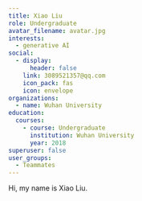 ```yaml
---
title: Xiao Liu
role: Undergraduate
avatar_filename: avatar.jpg
interests:
  - generative AI
social:
  - display:
      header: false
    link: 3089521357@qq.com
    icon_pack: fas
    icon: envelope
organizations:
  - name: Wuhan University
education:
  courses:
    - course: Undergraduate
      institution: Wuhan University
      year: 2018
superuser: false
user_groups:
  - Teammates
---
```

<!--StartFragment-->

Hi, my name is Xiao Liu.

<!--EndFragment-->